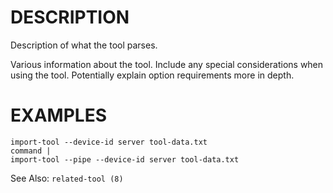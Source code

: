 DESCRIPTION
===========

Description of what the tool parses.

Various information about the tool.  Include any special considerations when
using the tool.  Potentially explain option requirements more in depth.

EXAMPLES
========
```
import-tool --device-id server tool-data.txt
command |
import-tool --pipe --device-id server tool-data.txt
```

See Also: `related-tool (8)`
